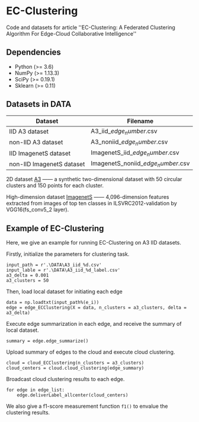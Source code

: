 # EC-Clustering
Code and datasets for article ''EC-Clustering: A Federated Clustering Algorithm For Edge-Cloud Collaborative Intelligence''
## Dependencies
- Python (>= 3.6)
- NumPy (>= 1.13.3)
- SciPy (>= 0.19.1)
- Sklearn (>= 0.11)
## Datasets in DATA
Dataset | Filename  
-|-|
IID A3 dataset | A3_iid_$edge_number$.csv |
non-IID A3 dataset | A3_noniid_$edge_number$.csv |
IID ImagenetS dataset | ImagenetS_iid_$edge_number$.csv |
non-IID ImagenetS dataset | ImagenetS_noniid_$edge_number$.csv |

2D dataset [A3](http://cs.uef.fi/sipu/datasets/a3.txt) —— a synthetic two-dimensional dataset with 50 circular clusters and 150 points for each cluster.

High-dimension dataset [ImagenetS](http://image-net.org/challenges/LSVRC/2012/) —— 4,096-dimension features extracted from images of top ten classes in ILSVRC2012-validation by VGG16(fs_conv5_2 layer).
## Example of EC-Clustering 
Here, we give an example for running EC-Clustering on A3 IID datasets.

Firstly, initialize the parameters for clustering task.

```
input_path = r'.\DATA\A3_iid_%d.csv'
input_lable = r'.\DATA\A3_iid_%d_label.csv'
a3_delta = 0.001
a3_clusters = 50
```
Then, load local dataset for initiating each edge
```
data = np.loadtxt(input_path%(e_i))
edge = edge_ECClustering(X = data, n_clusters = a3_clusters, delta = a3_delta)
```
Execute edge summarization in each edge, and receive the summary of local dataset.
```
summary = edge.edge_summarize()
```
Upload summary of edges to the cloud and execute cloud clustering.
```
cloud = cloud_ECClustering(n_clusters = a3_clusters)
cloud_centers = cloud.cloud_clustering(edge_summary)
```
Broadcast cloud clustering results to each edge.
```
for edge in edge_list:
    edge.deliverLabel_allcenter(cloud_centers)
```
We also give a f1-score measurement function `f1()` to envalue the clustering results.


